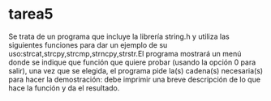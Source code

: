 # tarea5
Se trata de un programa que incluye la librería string.h y utiliza las siguientes funciones para dar un ejemplo de su uso:strcat,strcpy,strcmp,strncpy,strstr.El programa mostrará un menú donde se indique que función que quiere probar (usando la opción 0 para salir), una vez que se elegida, el programa pide la(s) cadena(s) necesaria(s) para hacer la demostración: debe imprimir una breve descripción de lo que hace la función y da el resultado.
